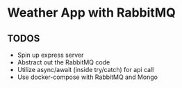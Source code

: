# Weather App with RabbitMQ

## TODOS

- Spin up express server
- Abstract out the RabbitMQ code
- Utilize async/await (inside try/catch) for api call
- Use docker-compose with RabbitMQ and Mongo
